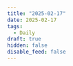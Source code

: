 ```yaml
---
title: "2025-02-17"
date: 2025-02-17
tags:
  - Daily
draft: true
hidden: false
disable_feed: false
---
```


